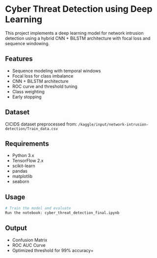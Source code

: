 # Cyber Threat Detection using Deep Learning

This project implements a deep learning model for network intrusion detection using a hybrid CNN + BiLSTM architecture with focal loss and sequence windowing.

## Features
- Sequence modeling with temporal windows
- Focal loss for class imbalance
- CNN + BiLSTM architecture
- ROC curve and threshold tuning
- Class weighting
- Early stopping

## Dataset
CICIDS dataset preprocessed from:
`/kaggle/input/network-intrusion-detection/Train_data.csv`

## Requirements
- Python 3.x
- TensorFlow 2.x
- scikit-learn
- pandas
- matplotlib
- seaborn

## Usage
```bash
# Train the model and evaluate
Run the notebook: cyber_threat_detection_final.ipynb
```

## Output
- Confusion Matrix
- ROC AUC Curve
- Optimized threshold for 99% accuracy+
